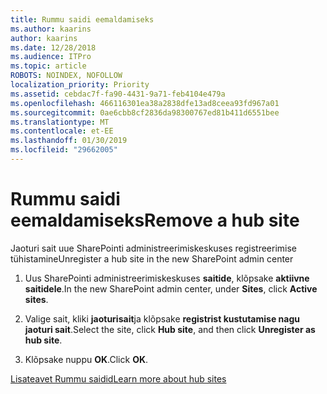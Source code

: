 ```yaml
---
title: Rummu saidi eemaldamiseks
ms.author: kaarins
author: kaarins
ms.date: 12/28/2018
ms.audience: ITPro
ms.topic: article
ROBOTS: NOINDEX, NOFOLLOW
localization_priority: Priority
ms.assetid: cebdac7f-fa90-4431-9a71-feb4104e479a
ms.openlocfilehash: 466116301ea38a2838dfe13ad8ceea93fd967a01
ms.sourcegitcommit: 0ae6cbb8cf2836da98300767ed81b411d6551bee
ms.translationtype: MT
ms.contentlocale: et-EE
ms.lasthandoff: 01/30/2019
ms.locfileid: "29662005"
---
```

# <a name="remove-a-hub-site"></a><span data-ttu-id="82ce5-102">Rummu saidi eemaldamiseks</span><span class="sxs-lookup"><span data-stu-id="82ce5-102">Remove a hub site</span></span>

<span data-ttu-id="82ce5-103">Jaoturi sait uue SharePointi administreerimiskeskuses registreerimise tühistamine</span><span class="sxs-lookup"><span data-stu-id="82ce5-103">Unregister a hub site in the new SharePoint admin center</span></span>
  
1. <span data-ttu-id="82ce5-104">Uus SharePointi administreerimiskeskuses **saitide**, klõpsake **aktiivne saitidele**.</span><span class="sxs-lookup"><span data-stu-id="82ce5-104">In the new SharePoint admin center, under **Sites**, click **Active sites**.</span></span> 
    
2. <span data-ttu-id="82ce5-105">Valige sait, kliki **jaoturisait**ja klõpsake **registrist kustutamise nagu jaoturi sait**.</span><span class="sxs-lookup"><span data-stu-id="82ce5-105">Select the site, click **Hub site**, and then click **Unregister as hub site**.</span></span> 
    
3. <span data-ttu-id="82ce5-106">Klõpsake nuppu **OK**.</span><span class="sxs-lookup"><span data-stu-id="82ce5-106">Click **OK**.</span></span> 
    
[<span data-ttu-id="82ce5-107">Lisateavet Rummu saidid</span><span class="sxs-lookup"><span data-stu-id="82ce5-107">Learn more about hub sites</span></span>](https://support.office.com/article/what-is-a-sharepoint-hub-site-fe26ae84-14b7-45b6-a6d1-948b3966427f?ui=en-US&amp;rs=en-US&amp;ad=US)
  

